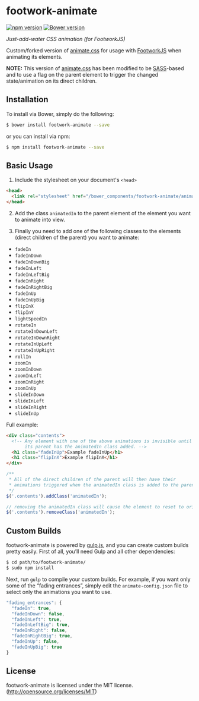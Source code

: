 # footwork-animate

[![npm version](https://badge.fury.io/js/footwork-animate.svg)](https://badge.fury.io/js/footwork-animate) [![Bower version](https://badge.fury.io/bo/footwork-animate.png)](https://badge.fury.io/bo/footwork-animate)

*Just-add-water CSS animation (for FootworkJS)*

Custom/forked version of [animate.css](https://github.com/daneden/animate.css) for usage with [FootworkJS](https://github.com/footworkjs/footwork) when animating its elements.

**NOTE:** This version of [animate.css](https://github.com/daneden/animate.css) has been modified to be [SASS](http://sass-lang.com/)-based and to use a flag on the parent element to trigger the changed state/animation on its direct children.

## Installation

To install via Bower, simply do the following:

```bash
$ bower install footwork-animate --save
```
or you can install via npm:

```bash
$ npm install footwork-animate --save
```

## Basic Usage

1. Include the stylesheet on your document's `<head>`

  ```html
  <head>
    <link rel="stylesheet" href="/bower_components/footwork-animate/animate.min.css">
  </head>
  ```

2. Add the class `animatedIn` to the parent element of the element you want to animate into view.

3. Finally you need to add one of the following classes to the elements (direct children of the parent) you want to animate:

  * `fadeIn`
  * `fadeInDown`
  * `fadeInDownBig`
  * `fadeInLeft`
  * `fadeInLeftBig`
  * `fadeInRight`
  * `fadeInRightBig`
  * `fadeInUp`
  * `fadeInUpBig`
  * `flipInX`
  * `flipInY`
  * `lightSpeedIn`
  * `rotateIn`
  * `rotateInDownLeft`
  * `rotateInDownRight`
  * `rotateInUpLeft`
  * `rotateInUpRight`
  * `rollIn`
  * `zoomIn`
  * `zoomInDown`
  * `zoomInLeft`
  * `zoomInRight`
  * `zoomInUp`
  * `slideInDown`
  * `slideInLeft`
  * `slideInRight`
  * `slideInUp`

Full example:
```html
<div class="contents">
  <!-- Any element with one of the above animations is invisible until
       its parent has the animatedIn class added. -->
  <h1 class="fadeInUp">Example fadeInUp</h1>
  <h1 class="flipInX">Example flipInX</h1>
</div>
```

```javascript
/**
 * All of the direct children of the parent will then have their
 * animations triggered when the animatedIn class is added to the parent.
 */
$('.contents').addClass('animatedIn');

// removing the animatedIn class will cause the element to reset to original starting, invisible state
$('.contents').removeClass('animatedIn');
```

## Custom Builds
footwork-animate is powered by [gulp.js](http://gulpjs.com/), and you can create custom builds pretty easily. First of all, you’ll need Gulp and all other dependencies:

```sh
$ cd path/to/footwork-animate/
$ sudo npm install
```

Next, run `gulp` to compile your custom builds. For example, if you want only some of the “fading entrances”, simply edit the `animate-config.json` file to select only the animations you want to use.

```javascript
"fading_entrances": {
  "fadeIn": true,
  "fadeInDown": false,
  "fadeInLeft": true,
  "fadeInLeftBig": true,
  "fadeInRight": false,
  "fadeInRightBig": true,
  "fadeInUp": false,
  "fadeInUpBig": true
}
```

## License
footwork-animate is licensed under the MIT license. (http://opensource.org/licenses/MIT)
